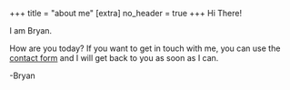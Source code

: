 +++
title = "about me"
[extra]
no_header = true
+++
Hi There!

I am Bryan. 

How are you today? If you want to get in touch with me, you can use the [contact form](https://forms.office.com/Pages/ResponsePage.aspx?id=JvgQ1Nba3EuClcnpMoeI7NyGj2LnvnhMot9yAualq11UN01XV05JN0lWSjZXT0ZTWEtFRDBKS1c0SC4u) and I will get back to you as soon as I can.

-Bryan
